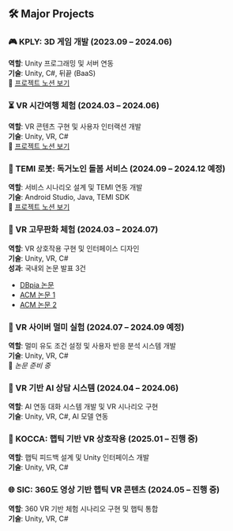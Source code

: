 ## 🛠 Major Projects

### 🎮 KPLY: 3D 게임 개발 (2023.09 – 2024.06)  
**역할**: Unity 프로그래밍 및 서버 연동  
**기술**: Unity, C#, 뒤끝 (BaaS)  
🔗 [프로젝트 노션 보기](https://ember-rifle-620.notion.site/KPLY-118e1d8ebb4d81e89e93f8dc0d64267f?source=copy_link)

### ⏳ VR 시간여행 체험 (2024.03 – 2024.06)  
**역할**: VR 콘텐츠 구현 및 사용자 인터랙션 개발  
**기술**: Unity, VR, C#  
🔗 [프로젝트 노션 보기](https://ember-rifle-620.notion.site/VR-118e1d8ebb4d810f870ad8db441c0f0e?source=copy_link)

### 🤖 TEMI 로봇: 독거노인 돌봄 서비스 (2024.09 – 2024.12 예정)  
**역할**: 서비스 시나리오 설계 및 TEMI 연동 개발  
**기술**: Android Studio, Java, TEMI SDK  
🔗 [프로젝트 노션 보기](https://ember-rifle-620.notion.site/_-118e1d8ebb4d8137aa47dcd3c0338236?source=copy_link)

### 🎨 VR 고무판화 체험 (2024.03 – 2024.07)  
**역할**: VR 상호작용 구현 및 인터페이스 디자인  
**기술**: Unity, VR, C#  
**성과**: 국내외 논문 발표 3건  
- [DBpia 논문](https://www.dbpia.co.kr/journal/articleDetail?nodeId=NODE11862211)  
- [ACM 논문 1](https://dl.acm.org/doi/abs/10.1145/3641825.3689524)  
- [ACM 논문 2](https://dl.acm.org/doi/10.1145/3708359.3712097)

### 🤢 VR 사이버 멀미 실험 (2024.07 – 2024.09 예정)  
**역할**: 멀미 유도 조건 설정 및 사용자 반응 분석 시스템 개발  
**기술**: Unity, VR, C#  
📄 *논문 준비 중*

### 🧠 VR 기반 AI 상담 시스템 (2024.04 – 2024.06)  
**역할**: AI 연동 대화 시스템 개발 및 VR 시나리오 구현  
**기술**: Unity, VR, C#, AI 모델 연동

### 🧤 KOCCA: 햅틱 기반 VR 상호작용 (2025.01 – 진행 중)  
**역할**: 햅틱 피드백 설계 및 Unity 인터페이스 개발  
**기술**: Unity, VR, C#

### 🌐 SIC: 360도 영상 기반 햅틱 VR 콘텐츠 (2024.05 – 진행 중)  
**역할**: 360 VR 기반 체험 시나리오 구현 및 햅틱 통합  
**기술**: Unity, VR, C#
